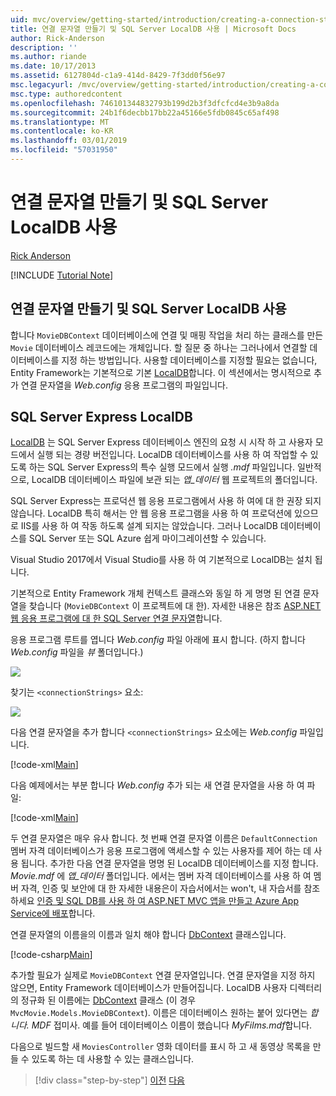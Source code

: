 ```yaml
---
uid: mvc/overview/getting-started/introduction/creating-a-connection-string
title: 연결 문자열 만들기 및 SQL Server LocalDB 사용 | Microsoft Docs
author: Rick-Anderson
description: ''
ms.author: riande
ms.date: 10/17/2013
ms.assetid: 6127804d-c1a9-414d-8429-7f3dd0f56e97
msc.legacyurl: /mvc/overview/getting-started/introduction/creating-a-connection-string
msc.type: authoredcontent
ms.openlocfilehash: 746101344832793b199d2b3f3dfcfcd4e3b9a8da
ms.sourcegitcommit: 24b1f6decbb17bb22a45166e5fdb0845c65af498
ms.translationtype: MT
ms.contentlocale: ko-KR
ms.lasthandoff: 03/01/2019
ms.locfileid: "57031950"
---
```

<a name="creating-a-connection-string-and-working-with-sql-server-localdb"></a>연결 문자열 만들기 및 SQL Server LocalDB 사용
====================
[Rick Anderson]((https://twitter.com/RickAndMSFT))

[!INCLUDE [Tutorial Note](sample/code-location.md)]

## <a name="creating-a-connection-string-and-working-with-sql-server-localdb"></a>연결 문자열 만들기 및 SQL Server LocalDB 사용

합니다 `MovieDBContext` 데이터베이스에 연결 및 매핑 작업을 처리 하는 클래스를 만든 `Movie` 데이터베이스 레코드에는 개체입니다. 할 질문 중 하나는 그러나에서 연결할 데이터베이스를 지정 하는 방법입니다. 사용할 데이터베이스를 지정할 필요는 없습니다, Entity Framework는 기본적으로 기본 [LocalDB](https://docs.microsoft.com/sql/database-engine/configure-windows/sql-server-2016-express-localdb)합니다. 이 섹션에서는 명시적으로 추가 연결 문자열을 *Web.config* 응용 프로그램의 파일입니다.

## <a name="sql-server-express-localdb"></a>SQL Server Express LocalDB

[LocalDB](https://docs.microsoft.com/sql/database-engine/configure-windows/sql-server-2016-express-localdb) 는 SQL Server Express 데이터베이스 엔진의 요청 시 시작 하 고 사용자 모드에서 실행 되는 경량 버전입니다. LocalDB 데이터베이스를 사용 하 여 작업할 수 있도록 하는 SQL Server Express의 특수 실행 모드에서 실행 *.mdf* 파일입니다. 일반적으로, LocalDB 데이터베이스 파일에 보관 되는 *앱\_데이터* 웹 프로젝트의 폴더입니다.

SQL Server Express는 프로덕션 웹 응용 프로그램에서 사용 하 여에 대 한 권장 되지 않습니다. LocalDB 특히 해서는 안 웹 응용 프로그램을 사용 하 여 프로덕션에 있으므로 IIS를 사용 하 여 작동 하도록 설계 되지는 않았습니다. 그러나 LocalDB 데이터베이스를 SQL Server 또는 SQL Azure 쉽게 마이그레이션할 수 있습니다.

Visual Studio 2017에서 Visual Studio를 사용 하 여 기본적으로 LocalDB는 설치 됩니다.

기본적으로 Entity Framework 개체 컨텍스트 클래스와 동일 하 게 명명 된 연결 문자열을 찾습니다 (`MovieDBContext` 이 프로젝트에 대 한). 자세한 내용은 참조 [ASP.NET 웹 응용 프로그램에 대 한 SQL Server 연결 문자열](https://msdn.microsoft.com/library/jj653752.aspx)합니다.

응용 프로그램 루트를 엽니다 *Web.config* 파일 아래에 표시 합니다. (하지 합니다 *Web.config* 파일을 *뷰* 폴더입니다.)

![](creating-a-connection-string/_static/image1.png)

찾기는 `<connectionStrings>` 요소:

![](creating-a-connection-string/_static/image2.png)

다음 연결 문자열을 추가 합니다 `<connectionStrings>` 요소에는 *Web.config* 파일입니다.

[!code-xml[Main](creating-a-connection-string/samples/sample1.xml)]

다음 예제에서는 부분 합니다 *Web.config* 추가 되는 새 연결 문자열을 사용 하 여 파일:

[!code-xml[Main](creating-a-connection-string/samples/sample2.xml)]

두 연결 문자열은 매우 유사 합니다. 첫 번째 연결 문자열 이름은 `DefaultConnection` 멤버 자격 데이터베이스가 응용 프로그램에 액세스할 수 있는 사용자를 제어 하는 데 사용 됩니다. 추가한 다음 연결 문자열을 명명 된 LocalDB 데이터베이스를 지정 합니다. *Movie.mdf* 에 *앱\_데이터* 폴더입니다. 에서는 멤버 자격 데이터베이스를 사용 하 여 멤버 자격, 인증 및 보안에 대 한 자세한 내용은이 자습서에서는 won't, 내 자습서를 참조 하세요 [인증 및 SQL DB를 사용 하 여 ASP.NET MVC 앱을 만들고 Azure App Service에 배포](https://docs.microsoft.com/aspnet/core/security/authorization/secure-data)합니다.

연결 문자열의 이름을의 이름과 일치 해야 합니다 [DbContext](https://msdn.microsoft.com/library/system.data.entity.dbcontext(v=vs.103).aspx) 클래스입니다.

[!code-csharp[Main](creating-a-connection-string/samples/sample3.cs?highlight=15)]

추가할 필요가 실제로 `MovieDBContext` 연결 문자열입니다. 연결 문자열을 지정 하지 않으면, Entity Framework 데이터베이스가 만들어집니다. LocalDB 사용자 디렉터리의 정규화 된 이름에는 [DbContext](https://msdn.microsoft.com/library/system.data.entity.dbcontext(v=vs.103).aspx) 클래스 (이 경우 `MvcMovie.Models.MovieDBContext`). 이름은 데이터베이스 원하는 붙어 있다면는 *합니다. MDF* 접미사. 예를 들어 데이터베이스 이름이 했습니다 *MyFilms.mdf*합니다.

다음으로 빌드할 새 `MoviesController` 영화 데이터를 표시 하 고 새 동영상 목록을 만들 수 있도록 하는 데 사용할 수 있는 클래스입니다.

> [!div class="step-by-step"]
> [이전](adding-a-model.md)
> [다음](accessing-your-models-data-from-a-controller.md)

